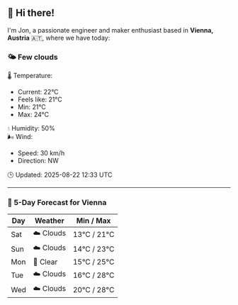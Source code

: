 ## 👋 Hi there!

I'm Jon, a passionate engineer and maker enthusiast based in **Vienna, Austria** 🇦🇹, where we have today:

### 🌤️ Few clouds 

🌡️ Temperature: 
* Current: 22°C
* Feels like: 21°C
* Min: 21°C 
* Max: 24°C  

💧 Humidity: 50%  
🌬️ Wind: 
* Speed: 30 km/h 
* Direction: NW  

🕒 Updated: 2025-08-22 12:33 UTC

---

### 📅 5-Day Forecast for Vienna

| Day | Weather | Min / Max |
|-----|---------|------------|
| Sat | ☁️ Clouds | 13°C / 21°C |
| Sun | ☁️ Clouds | 14°C / 23°C |
| Mon | 🌙 Clear | 15°C / 25°C |
| Tue | ☁️ Clouds | 16°C / 28°C |
| Wed | ☁️ Clouds | 20°C / 28°C |
